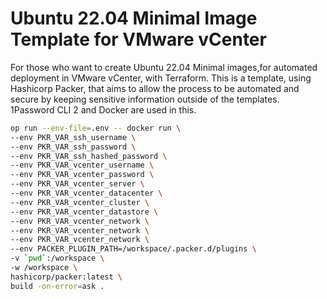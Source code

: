 # Ubuntu 22.04 Minimal Image Template for VMware vCenter

For those who want to create Ubuntu 22.04 Minimal images,for automated deployment in VMware vCenter, with Terraform.
This is a template, using Hashicorp Packer, that aims to allow the process to be automated and secure by keeping sensitive information outside of the templates.
1Password CLI 2 and Docker are used in this.

```sh
op run --env-file=.env -- docker run \
--env PKR_VAR_ssh_username \
--env PKR_VAR_ssh_password \
--env PKR_VAR_ssh_hashed_password \
--env PKR_VAR_vcenter_username \
--env PKR_VAR_vcenter_password \
--env PKR_VAR_vcenter_server \
--env PKR_VAR_vcenter_datacenter \
--env PKR_VAR_vcenter_cluster \
--env PKR_VAR_vcenter_datastore \
--env PKR_VAR_vcenter_network \
--env PKR_VAR_vcenter_network \
--env PKR_VAR_vcenter_network \
--env PACKER_PLUGIN_PATH=/workspace/.packer.d/plugins \
-v `pwd`:/workspace \
-w /workspace \
hashicorp/packer:latest \
build -on-error=ask .
```
